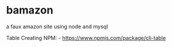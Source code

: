 # bamazon
a faux amazon site using node and mysql

Table Creating NPM:
    - https://www.npmjs.com/package/cli-table